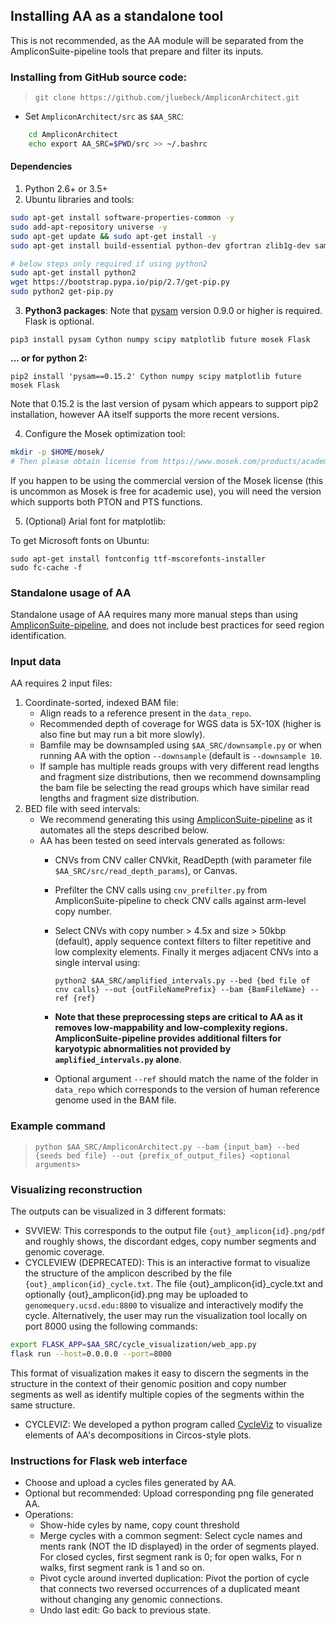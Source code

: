 ## Installing AA as a standalone tool

This is not recommended, as the AA module will be separated from the AmpliconSuite-pipeline tools that prepare and filter its inputs.

### Installing from GitHub source code:


>`git clone https://github.com/jluebeck/AmpliconArchitect.git`

* Set `AmpliconArchitect/src` as `$AA_SRC`:
```bash
    cd AmpliconArchitect
    echo export AA_SRC=$PWD/src >> ~/.bashrc
```

#### Dependencies

1. Python 2.6+ or 3.5+
2. Ubuntu libraries and tools:
```bash
sudo apt-get install software-properties-common -y
sudo add-apt-repository universe -y
sudo apt-get update && sudo apt-get install -y
sudo apt-get install build-essential python-dev gfortran zlib1g-dev samtools wget -y

# below steps only required if using python2
sudo apt-get install python2
wget https://bootstrap.pypa.io/pip/2.7/get-pip.py
sudo python2 get-pip.py
```
3. **Python3 packages**: Note that [pysam](https://github.com/pysam-developers/pysam) version 0.9.0  or higher is required. Flask is optional.

`pip3 install pysam Cython numpy scipy matplotlib future mosek Flask`

**... or for python 2:**

`pip2 install 'pysam==0.15.2' Cython numpy scipy matplotlib future mosek Flask` 

Note that 0.15.2 is the last version of pysam which appears to support pip2 installation, however AA itself supports the more recent versions.

4. Configure the Mosek optimization tool:
```bash
mkdir -p $HOME/mosek/
# Then please obtain license from https://www.mosek.com/products/academic-licenses/ or https://www.mosek.com/try/ and place in $HOME/mosek/
```
If you happen to be using the commercial version of the Mosek license (this is uncommon as Mosek is free for academic use), you will need the version which supports both PTON and PTS functions. 

5. (Optional) Arial font for matplotlib:

To get Microsoft fonts on Ubuntu:
```
sudo apt-get install fontconfig ttf-mscorefonts-installer
sudo fc-cache -f
```

### Standalone usage of AA
Standalone usage of AA requires many more manual steps than using [AmpliconSuite-pipeline](https://github.com/AmpliconSuite/AmpliconSuite-pipeline), and does not include best practices for seed region identification.
### Input data
AA requires 2 input files:

1. Coordinate-sorted, indexed BAM file:
    * Align reads to a reference present in the `data_repo`.
    * Recommended depth of coverage for WGS data is 5X-10X (higher is also fine but may run a bit more slowly).
    * Bamfile may be downsampled using `$AA_SRC/downsample.py` or when running AA with the option `--downsample` (default is `--downsample 10`. 
    * If sample has multiple reads groups with very different read lengths and fragment size distributions, then we recommend downsampling the bam file be selecting the read groups which have similar read lengths and fragment size distribution.
2. BED file with seed intervals:
    * We recommend generating this using [AmpliconSuite-pipeline](https://github.com/AmpliconSuite/AmpliconSuite-pipeline) as it automates all the steps described below.
    * AA has been tested on seed intervals generated as follows:
        - CNVs from CNV caller CNVkit, ReadDepth (with parameter file `$AA_SRC/src/read_depth_params`), or Canvas.
        - Prefilter the CNV calls using `cnv_prefilter.py` from AmpliconSuite-pipeline to check CNV calls against arm-level copy number.
        - Select CNVs with copy number > 4.5x and size > 50kbp (default), apply sequence context filters to filter repetitive and low complexity elements. Finally it merges adjacent CNVs into a single interval using:

            `python2 $AA_SRC/amplified_intervals.py --bed {bed file of cnv calls} --out {outFileNamePrefix} --bam {BamFileName} --ref {ref}`
        - **Note that these preprocessing steps are critical to AA as it removes low-mappability and low-complexity regions. AmpliconSuite-pipeline provides additional filters for karyotypic abnormalities not provided by `amplified_intervals.py` alone**.
        - Optional argument `--ref` should match the name of the folder in `data_repo` which corresponds to the version of human reference genome used in the BAM file.


### Example command
>`python $AA_SRC/AmpliconArchitect.py --bam {input_bam} --bed {seeds bed file} --out {prefix_of_output_files} <optional arguments>`


### Visualizing reconstruction
The outputs can be visualized in 3 different formats:
- SVVIEW: This corresponds to the output file `{out}_amplicon{id}.png/pdf` and roughly shows, the discordant edges, copy number segments and genomic coverage.
- CYCLEVIEW (DEPRECATED): This is an interactive format to visualize the structure of the amplicon described by the file `{out}_amplicon{id}_cycle.txt`. The file {out}_amplicon{id}_cycle.txt and optionally {out}_amplicon{id}.png may be uploaded to `genomequery.ucsd.edu:8800` to visualize and interactively modify the cycle. Alternatively, the user may run the visualization tool locally on port 8000 using the following commands:
```bash
export FLASK_APP=$AA_SRC/cycle_visualization/web_app.py
flask run --host=0.0.0.0 --port=8000
```
This format of visualization makes it easy to discern the segments in the structure in the context of their genomic position and copy number segments as well as identify multiple copies of the segments within the same structure.

- CYCLEVIZ: We developed a python program called [CycleViz](https://github.com/AmpliconSuite/CycleViz) to visualize elements of AA's decompositions in Circos-style plots.  

### Instructions for Flask web interface
- Choose and upload a cycles files generated by AA.
- Optional but recommended: Upload corresponding png file generated AA.
- Operations:
    - Show-hide cyles by name, copy count threshold
    - Merge cycles with a common segment: Select cycle names and ments rank (NOT the ID displayed) in the order of segments played. For closed cycles, first segment rank is 0; for open walks, For n walks, first segment rank is 1 and so on.
    - Pivot cycle around inverted duplication: Pivot the portion of  cycle that connects two reversed occurrences of a duplicated meant without changing any genomic connections.
    - Undo last edit: Go back to previous state.

